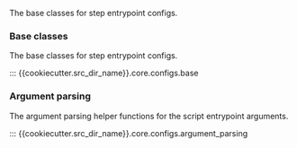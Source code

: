 The base classes for step entrypoint configs.

### Base classes

The base classes for step entrypoint configs.

::: {{cookiecutter.src_dir_name}}.core.configs.base

### Argument parsing

The argument parsing helper functions for the script entrypoint arguments.

::: {{cookiecutter.src_dir_name}}.core.configs.argument_parsing
